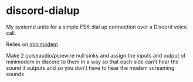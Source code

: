 # discord-dialup
My systemd units for a simple FSK dial up connection over a Discord voice call.

Relies on [minimodem](https://github.com/kamalmostafa/minimodem)

Make 2 pulseaudio/pipewire null sinks and assign the inputs and output of minimodem in discord to them in a way so that each side can't hear the sound it outputs and so you don't have to hear the modem screaming sounds
